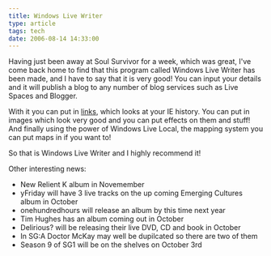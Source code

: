 ```yaml
---
title: Windows Live Writer
type: article
tags: tech
date: 2006-08-14 14:33:00
---
```


Having just been away at Soul Survivor for a week, which was great, I've come back home to find that this program called Windows Live Writer has been made, and I have to say that it is very good! You can input your details and it will publish a blog to any number of blog services such as Live Spaces and Blogger.

With it you can put in <a href="http://www.yfriday.org.uk">links</a>, which looks at your IE history. You can put in images which look very good and you can put effects on them and stuff! And finally using the power of Windows Live Local, the mapping system you can put maps in if you want to!

So that is Windows Live Writer and I highly recommend it!

Other interesting news:

- New Relient K album in Novemember
- yFriday will have 3 live tracks on the up coming Emerging Cultures album in October
- onehundredhours will release an album by this time next year
- Tim Hughes has an album coming out in October
- Delirious? will be releasing their live DVD, CD and book in October
- In SG:A Doctor McKay may well be dupilcated so there are two of them
- Season 9 of SG1 will be on the shelves on October 3rd
